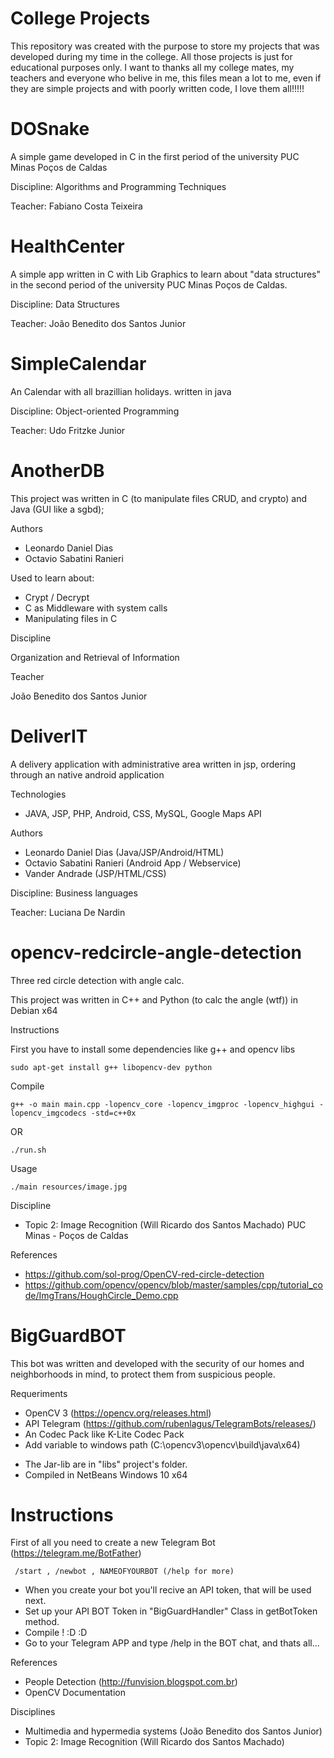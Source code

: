 # College Projects
This repository was created with the purpose to store my projects that was developed during my time in the college. All those projects is just for educational purposes only. I want to thanks all my college mates, my teachers and everyone who belive in me, this files mean a lot to me, even if they are simple projects and with poorly written code, I love them all!!!!!

# DOSnake
A simple game developed in C in the first period of the university PUC Minas Poços de Caldas

Discipline: Algorithms and Programming Techniques

Teacher: Fabiano Costa Teixeira

# HealthCenter
A simple app written in C with Lib Graphics to learn about "data structures" in the second period of the university PUC Minas Poços de Caldas.

Discipline: Data Structures

Teacher: João Benedito dos Santos Junior

# SimpleCalendar
An Calendar with all brazillian holidays. written in java

Discipline: Object-oriented Programming

Teacher: Udo Fritzke Junior

# AnotherDB
This project was written in C (to manipulate files CRUD, and crypto) and Java (GUI like a sgbd);

Authors

- Leonardo Daniel Dias
- Octavio Sabatini Ranieri

Used to learn about:

- Crypt / Decrypt
- C as Middleware with system calls
- Manipulating files in C

Discipline

Organization and Retrieval of Information

Teacher

João Benedito dos Santos Junior

# DeliverIT
A delivery application with administrative area written in jsp, ordering through an native android application

Technologies
- JAVA, JSP, PHP, Android, CSS, MySQL, Google Maps API

Authors

- Leonardo Daniel Dias (Java/JSP/Android/HTML)
- Octavio Sabatini Ranieri (Android App / Webservice)
- Vander Andrade (JSP/HTML/CSS)

Discipline: Business languages

Teacher: Luciana De Nardin

# opencv-redcircle-angle-detection
Three red circle detection with angle calc.

This project was written in C++ and Python (to calc the angle (wtf)) in Debian x64

Instructions

First you have to install some dependencies like g++ and opencv libs
```
sudo apt-get install g++ libopencv-dev python
```

Compile
```
g++ -o main main.cpp -lopencv_core -lopencv_imgproc -lopencv_highgui -lopencv_imgcodecs -std=c++0x
```
OR
```
./run.sh
```

Usage
```
./main resources/image.jpg
```

Discipline
- Topic 2: Image Recognition (Will Ricardo dos Santos Machado) PUC Minas - Poços de Caldas

References
- https://github.com/sol-prog/OpenCV-red-circle-detection
- https://github.com/opencv/opencv/blob/master/samples/cpp/tutorial_code/ImgTrans/HoughCircle_Demo.cpp

# BigGuardBOT
This bot was written and developed with the security of our homes and neighborhoods in mind, to protect them from suspicious people.

Requeriments
 - OpenCV 3 (https://opencv.org/releases.html)
 - API Telegram (https://github.com/rubenlagus/TelegramBots/releases/)
 - An Codec Pack like K-Lite Codec Pack
 - Add variable to windows path (C:\opencv3\opencv\build\java\x64)
 * The Jar-lib are in "libs" project's folder.
 * Compiled in NetBeans Windows 10 x64

# Instructions
First of all you need to create a new Telegram Bot (https://telegram.me/BotFather)
```
 /start , /newbot , NAMEOFYOURBOT (/help for more)
 ```
- When you create your bot you'll recive an API token, that will be used next.
- Set up your API BOT Token in "BigGuardHandler" Class in getBotToken method.
- Compile ! :D :D
- Go to your Telegram APP and type /help in the BOT chat, and thats all...

References
- People Detection (http://funvision.blogspot.com.br)
- OpenCV Documentation

Disciplines
- Multimedia and hypermedia systems (João Benedito dos Santos Junior)
- Topic 2: Image Recognition (Will Ricardo dos Santos Machado)

